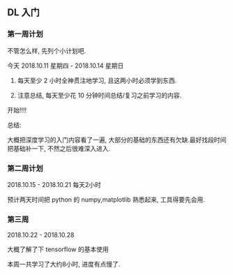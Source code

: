 ## DL 入门

### 第一周计划

不管怎么样, 先列个小计划吧.

今天 2018.10.11 星期四 - 2018.10.14 星期日

1. 每天至少 2 小时全神贯注地学习, 且这两小时必须学到东西.

2. 注意总结, 每天至少花 10 分钟时间总结/复习之前学习的内容.

开始!!!!

总结:

大概把深度学习的入门内容看了一遍, 大部分的基础的东西还有欠缺.最好找段时间把基础补一下, 不然之后很难深入进入.

### 第二周计划

2018.10.15 - 2018.10.21 每天2小时

预计两天时间把 python 的 numpy,matplotlib 熟悉起来, 工具得要先会用.

### 第三周

2018.10.22 - 2018.10.28

大概了解了下 tensorflow 的基本使用

本周一共学习了大约8小时, 进度有点慢了.



